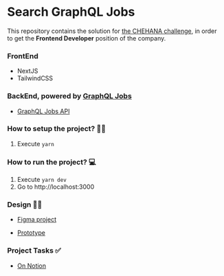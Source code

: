 # Search GraphQL Jobs

This repository contains the solution for
[the CHEHANA challenge](https://github.com/rqbazan/graphql-jobs/blob/master/docs/challenge.pdf),
in order to get the **Frontend Developer** position of the company.

### FrontEnd

- NextJS
- TailwindCSS

### BackEnd, powered by [GraphQL Jobs](https://graphql.jobs/)

- [GraphQL Jobs API](https://api.graphql.jobs/)

### How to setup the project? 👨‍🔧

1. Execute `yarn`

### How to run the project? 💻

1. Execute `yarn dev`
2. Go to http://localhost:3000

### Design 👨‍🎨

- [Figma project](https://www.figma.com/file/vnoMxFemCYynPFt37BFPK0/GraphQL-jobs?node-id=0%3A1)

- [Prototype](https://www.figma.com/proto/vnoMxFemCYynPFt37BFPK0/GraphQL-jobs?node-id=1%3A3&scaling=scale-down)

### Project Tasks ✅

- [On Notion](https://www.notion.so/rqbazan/fa0b80e473554db0bb05a6fe71c99b62?v=876a74f90a904366b8bf6a6e532fd308)
